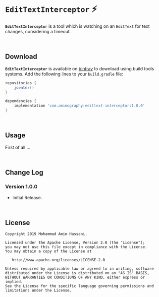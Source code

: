 # `EditTextInterceptor` :zap:

**`EditTextInterceptor`** is a tool which is watching on an `EditText` for text changes, considering a timeout.

<br/>

Download
--------
**`EditTextInterceptor`** is available on [bintray](https://bintray.com/aminography/maven/EditTextInterceptor) to download using build tools systems. Add the following lines to your `build.gradle` file:

```gradle
repositories {
    jcenter()
}

dependencies {
    implementation 'com.aminography:edittext-interceptor:1.0.0'
}
```

<br/>

Usage
-----
First of all ...

<br/>

Change Log
----------
### Version 1.0.0
- Initial Release.

<br/>

License
--------
```
Copyright 2019 Mohammad Amin Hassani.

Licensed under the Apache License, Version 2.0 (the "License");
you may not use this file except in compliance with the License.
You may obtain a copy of the License at

   http://www.apache.org/licenses/LICENSE-2.0

Unless required by applicable law or agreed to in writing, software
distributed under the License is distributed on an "AS IS" BASIS,
WITHOUT WARRANTIES OR CONDITIONS OF ANY KIND, either express or implied.
See the License for the specific language governing permissions and
limitations under the License.
```
